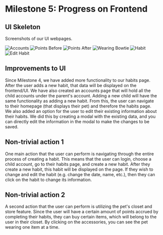 # Milestone 5: Progress on Frontend
## UI Skeleton
Screenshots of our UI webpages.

![Accounts](https://github.com/kkhiga/cogs121/blob/master/assets/Milestone5/accounts.png)
![Points Before](https://github.com/kkhiga/cogs121/blob/master/assets/Milestone5/points_before.png)
![Points After](https://github.com/kkhiga/cogs121/blob/master/assets/Milestone5/points_after.png)
![Wearing Bowtie](https://github.com/kkhiga/cogs121/blob/master/assets/Milestone5/dog-bowtie.png)
![Habit](https://github.com/kkhiga/cogs121/blob/master/assets/Milestone5/habits.png)
![Edit Habit](https://github.com/kkhiga/cogs121/blob/master/assets/Milestone5/edit_habit.png)

## Improvements to UI
Since Milestone 4, we have added more functionality to our habits page.  After the user adds a new habit, that data will be displayed on the frontend/UI. We have also created an accounts page that will hold all the child accounts under the parent's account. Adding a new child will have the same functionality as adding a new habit. From this, the user can navigate to their homepage (that displays their pet) and therefore the habits page. We also added an option for the user to edit their existing information about their habits. We did this by creating a modal with the existing data, and you can directly edit the information in the modal to make the changes to be saved.

## Non-trivial action 1
One main action that the user can perform is navigating through the entire process of creating a habit. This means that the user can login, choose a child account, go to their habits page, and create a new habit. After they create a new habit, this habit will be displayed on the page. If they wish to change and edit the habit (e.g. change the date, name, etc.), then they can click on the habit to change its information.

## Non-trivial action 2
A second action that the user can perform is utilizing the pet's closet and store feature. Since the user will have a certain amount of points accrued by completing their habits, they can buy certain items, which will belong to the user in their closet. By clicking on the accessories, you can see the pet wearing one item at a time.
